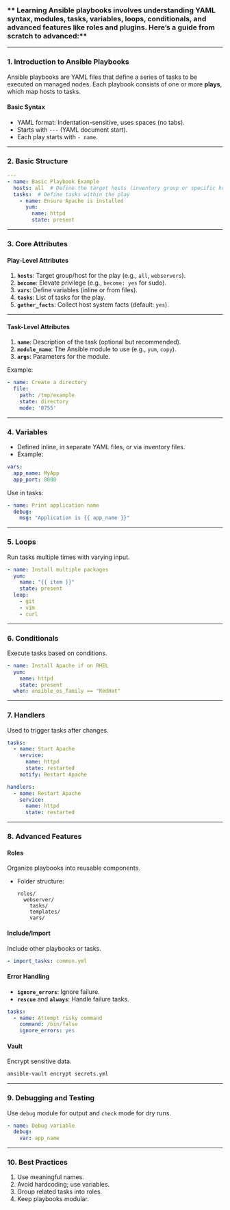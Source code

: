 ### ** Learning Ansible playbooks involves understanding YAML syntax, modules, tasks, variables, loops, conditionals, and advanced features like roles and plugins. Here’s a guide from scratch to advanced:**

---

### **1. Introduction to Ansible Playbooks**
Ansible playbooks are YAML files that define a series of tasks to be executed on managed nodes. Each playbook consists of one or more **plays**, which map hosts to tasks.

#### **Basic Syntax**
- YAML format: Indentation-sensitive, uses spaces (no tabs).
- Starts with `---` (YAML document start).
- Each play starts with `- name`.

---

### **2. Basic Structure**
```yaml
---
- name: Basic Playbook Example
  hosts: all  # Define the target hosts (inventory group or specific hosts)
  tasks:  # Define tasks within the play
    - name: Ensure Apache is installed
      yum:
        name: httpd
        state: present
```

---

### **3. Core Attributes**
#### **Play-Level Attributes**
1. **`hosts`**: Target group/host for the play (e.g., `all`, `webservers`).
2. **`become`**: Elevate privilege (e.g., `become: yes` for sudo).
3. **`vars`**: Define variables (inline or from files).
4. **`tasks`**: List of tasks for the play.
5. **`gather_facts`**: Collect host system facts (default: `yes`).

---

#### **Task-Level Attributes**
1. **`name`**: Description of the task (optional but recommended).
2. **`module_name`**: The Ansible module to use (e.g., `yum`, `copy`).
3. **`args`**: Parameters for the module.

Example:
```yaml
- name: Create a directory
  file:
    path: /tmp/example
    state: directory
    mode: '0755'
```

---

### **4. Variables**
- Defined inline, in separate YAML files, or via inventory files.
- Example:
```yaml
vars:
  app_name: MyApp
  app_port: 8080
```

Use in tasks:
```yaml
- name: Print application name
  debug:
    msg: "Application is {{ app_name }}"
```

---

### **5. Loops**
Run tasks multiple times with varying input.
```yaml
- name: Install multiple packages
  yum:
    name: "{{ item }}"
    state: present
  loop:
    - git
    - vim
    - curl
```

---

### **6. Conditionals**
Execute tasks based on conditions.
```yaml
- name: Install Apache if on RHEL
  yum:
    name: httpd
    state: present
  when: ansible_os_family == "RedHat"
```

---

### **7. Handlers**
Used to trigger tasks after changes.
```yaml
tasks:
  - name: Start Apache
    service:
      name: httpd
      state: restarted
    notify: Restart Apache

handlers:
  - name: Restart Apache
    service:
      name: httpd
      state: restarted
```

---

### **8. Advanced Features**
#### **Roles**
Organize playbooks into reusable components.
- Folder structure:
  ```
  roles/
    webserver/
      tasks/
      templates/
      vars/
  ```

#### **Include/Import**
Include other playbooks or tasks.
```yaml
- import_tasks: common.yml
```

#### **Error Handling**
- **`ignore_errors`**: Ignore failure.
- **`rescue`** and **`always`**: Handle failure tasks.
```yaml
tasks:
  - name: Attempt risky command
    command: /bin/false
    ignore_errors: yes
```

#### **Vault**
Encrypt sensitive data.
```bash
ansible-vault encrypt secrets.yml
```

---

### **9. Debugging and Testing**
Use `debug` module for output and `check` mode for dry runs.
```yaml
- name: Debug variable
  debug:
    var: app_name
```

---

### **10. Best Practices**
1. Use meaningful names.
2. Avoid hardcoding; use variables.
3. Group related tasks into roles.
4. Keep playbooks modular.

